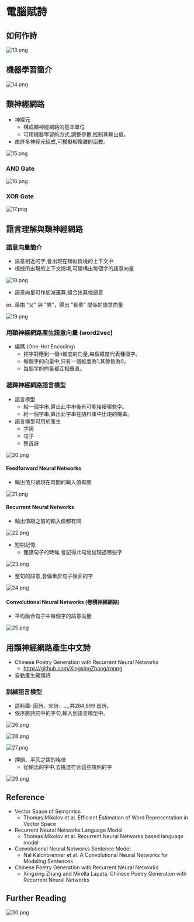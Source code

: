 # 電腦賦詩 #

## 如何作詩 ##

![13.png](images/13.png)

## 機器學習簡介 ##

![14.png](images/14.png)

## 類神經網路 ##

- 神經元
  - 構成類神經網路的基本單位
  - 可用機器學習的方式,調整參數,控制其輸出值。
- 由許多神經元組成,可模擬較複雜的函數。

![15.png](images/15.png)

### AND Gate ###

![16.png](images/16.png)

### XOR Gate ###

![17.png](images/17.png)

## 語言理解與類神經網路 ##

### 語意向量簡介 ###

- 語意相近的字,會出現在類似情境的上下文中
- 根據所出現的上下文情境,可建構出每個字的語意向量

![18.png](images/18.png)

- 語意向量可作加減運算,組合出其他語意

ex. 藉由 "父" 與 "男"，得出 "長輩" 關係的語意向量

![19.png](images/19.png)

### 用類神經網路產生語意向量 (word2vec) ###

- 編碼 (One-Hot Encoding)
  - 把字對應到一個n維度的向量,每個維度代表種個字。
  - 每個字的向量中,只有一個維度為1,其餘皆為0。
  - 每個字的向量都互相垂直。

### 遞歸神經網路語言模型 ###

- 語言模型
  - 給一個字串,算出此字串後有可能接續哪些字。
  - 給一個字串,算出此字串在語料庫中出現的機率。
- 語言模型可用於產生
  - 字詞
  - 句子
  - 整首詩

![20.png](images/20.png)

#### Feedforward Neural Networks ####

- 輸出值只跟現在時間的輸入值有關

![21.png](images/21.png)

#### Recurrent Neural Networks ####

- 輸出值跟之前的輸入值都有關

![22.png](images/22.png)

- 短期記憶
  - 閱讀句子的時候,會記得此句曾出現過哪些字

![23.png](images/23.png)

- 整句的語意,會偏重於句子後面的字

![24.png](images/24.png)

#### Convolutional Neural Networks (卷積神經網路) ####

- 平均融合句子中每個字的語意向量

![25.png](images/25.png)

## 用類神經網路產生中文詩 ##

- Chinese Poetry Generation with Recurrent Neural Networks
  - https://github.com/XingxingZhang/rnnpg
- 自動產生藏頭詩

### 訓練語言模型 ###

- 語料庫: 唐詩、宋詩、...,共284,899 首詩。
- 依序將詩詞中的字句,輸入到語言模型中。

![26.png](images/26.png)

![28.png](images/28.png)

![27.png](images/27.png)

- 押韻、平仄之類的格律
  - 從輸出的字中,去挑選符合這些規則的字

![29.png](images/29.png)

## Reference ##

- Vector Space of Semanrics
  - Thomas Mikolov et al. Efficient Estimation of Word Representation in Vector Space
- Recurrent Neural Networks Language Model
  - Thomas Mikolov et al. Recurrent Neural Networks based language model
- Convolutional Neural Networks Sentence Model
  - Nal Kalchbrenner et al. A Convolutional Neural Networks for Modeling
Sentences
- Chinese Poetry Generation with Recurrent Neural Networks
  - Xingxing Zhang and Mirella Lapata. Chinese Poetry Generation with Recurrent Neural Networks

## Further Reading ##

![30.png](images/30.png)
